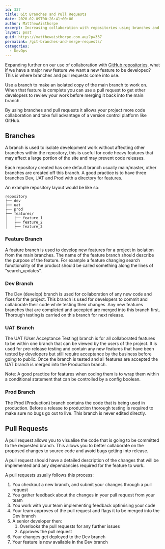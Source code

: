 ```yaml
---
id: 337
title: Git Branches and Pull Requests
date: 2020-02-09T00:26:41+00:00
author: MatthewAisthorpe
excerpt: Increasing collaboration with repositories using branches and pull requests.
layout: post
guid: https://matthewaisthorpe.com.au/?p=337
permalink: /git-branches-and-merge-requests/
categories:
  - DevOps
---
```

Expanding further on our use of collaboration with [GitHub repositories](https://matthewaisthorpe.com.au/github-start-a-repository/), what if we have a major new feature we want a new feature to be developed? This is where branches and pull requests come into use.  
  
Use a branch to make an isolated copy of the main branch to work on. When that feature is complete you can use a pull request to get other developers to review your work before merging it back into the main branch.  
  
By using branches and pull requests it allows your project more code collaboration and take full advantage of a version control platform like GitHub.

## Branches

A branch is used to isolate development work without affecting other branches within the repository, this is useful for code heavy features that may affect a large portion of the site and may prevent code releases. 

Each repository created has one default branch usually main/master, other branches are created off this branch. A good practice is to have three branches Dev, UAT and Prod with a directory for features. 

An example repository layout would be like so:

<pre class="wp-block-code"><code>repository
├── dev
├── uat
├── prod
├── features/
│   ├── feature_1
│   ├── feature_2
│   ├── feature_3</code></pre>

### Feature Branch

A feature branch is used to develop new features for a project in isolation from the main branches. The name of the feature branch should describe the purpose of the feature. For example a feature changing search functionality of the product should be called something along the lines of &#8220;search_updates&#8221;. 

### Dev Branch

The Dev (develop) branch is used for collaboration of any new code and fixes for the project. This branch is used for developers to commit and collaborate their code while testing their changes. Any new features branches that are completed and accepted are merged into this branch first. Thorough testing is carried on this branch for next release.

### UAT Branch

The UAT (User Acceptance Testing) branch is for all collaborated features to be within one branch that can be viewed by the users of the project. It is used for pre-release testing and contain any new features that have been tested by developers but still require acceptance by the business before going to public. Once the branch is tested and all features are accepted the UAT branch is merged into the Production branch.  
  
Note: A good practice for features when coding them is to wrap them within a conditional statement that can be controlled by a config boolean.

### Prod Branch

The Prod (Production) branch contains the code that is being used in production. Before a release to production thorough testing is required to make sure no bugs go out to live. This branch is never edited directly.

## Pull Requests

A pull request allows you to visualise the code that is going to be committed to the requested branch. This allows you to better collaborate on the proposed changes to source code and avoid bugs getting into release.

A pull request should have a detailed description of the changes that will be implemented and any dependancies required for the feature to work.

A pull requests usually follows this process:

  1. You checkout a new branch, and submit your changes through a pull request
  2. You gather feedback about the changes in your pull request from your team
  3. You work with your team implementing feedback optimising your code
  4. <a rel="noreferrer noopener" target="_blank" href="https://about.gitlab.com/pricing/"></a>Your team approves of the pull request and flags it to be merged into the Dev branch
  5. A senior developer then:
      1. Overlooks the pull requests for any further issues
      2. Approves the pull request 
  6. Your changes get deployed to the Dev branch
  7. Your feature is now available in the Dev branch

###